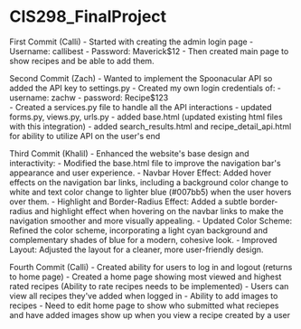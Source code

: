 # CIS298_FinalProject
First Commit (Calli) - Started with creating the admin login page
                     - Username: callibest
                     - Password: Maverick$12
                     - Then created main page to show recipes and be able to add them. 

Second Commit (Zach) - Wanted to implement the Spoonacular API so added the API key to settings.py
                     - Created my own login credentials of:
                     - username: zachw
                     - password: Recipe$123  
                     - Created a services.py file to handle all the API interactions
                     - updated forms.py, views.py, urls.py
                     - added base.html (updated existing html files with this integration)
                     - added search_results.html and recipe_detail_api.html for ability to utilize API on the user's end

Third Commit (Khalil) - Enhanced the website's base design and interactivity:
                      - Modified the base.html file to improve the navigation bar's appearance and user experience.
                      - Navbar Hover Effect: Added hover effects on the navigation bar links, including a background color change to white and text color change to lighter blue (#007bb5) when the user hovers over them.
                      - Highlight and Border-Radius Effect: Added a subtle border-radius and highlight effect when hovering on the navbar links to make the navigation smoother and more visually appealing.
                      - Updated Color Scheme: Refined the color scheme, incorporating a light cyan background and complementary shades of blue for a modern, cohesive look.
                      - Improved Layout: Adjusted the layout for a cleaner, more user-friendly design.

Fourth Commit (Calli) - Created ability for users to log in and logout (returns to home page)
                      - Created a home page showing most viewed and highest rated recipes (Ability to rate recipes needs to be implemented)
                      - Users can view all recipes they've added when logged in
                      - Ability to add images to recipes
                      - Need to edit home page to show who submitted what reciepes and have added images show up when you view a recipe created by a user
